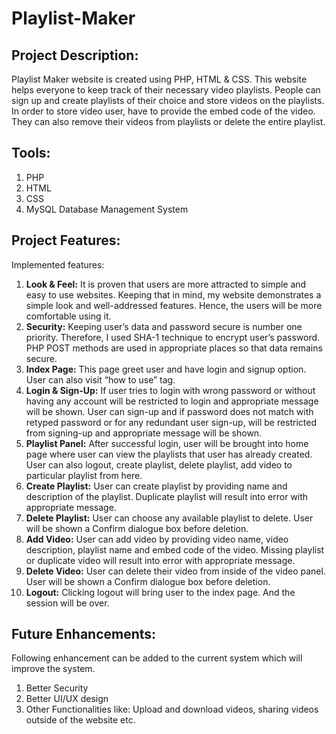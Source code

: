 # Playlist-Maker

## Project Description: 
Playlist Maker website is created using PHP, HTML &amp; CSS. This website helps everyone to keep track of their necessary video playlists. People can sign up and create playlists of their choice and store videos on the playlists. In order to store video user, have to provide the embed code of the video. They can also remove their videos from playlists or delete the entire playlist.

## Tools:
1. PHP
2. HTML
3. CSS
4. MySQL Database Management System

## Project Features:
Implemented features: 
1.	**Look & Feel:** It is proven that users are more attracted to simple and easy to use websites. Keeping that in mind, my website demonstrates a simple look and well-addressed features. Hence, the users will be more comfortable using it.
2.	**Security:** Keeping user’s data and password secure is number one priority. Therefore, I used SHA-1 technique to encrypt user’s password. PHP POST methods are used in appropriate places so that data remains secure.
3.	**Index Page:** This page greet user and have login and signup option. User can also visit “how to use” tag.
4.	**Login & Sign-Up:** If user tries to login with wrong password or without having any account will be restricted to login and appropriate message will be shown. User can sign-up and if password does not match with retyped password or for any redundant user sign-up, will be restricted from signing-up and appropriate message will be shown.
5.	**Playlist Panel:** After successful login, user will be brought into home page where user can view the playlists that user has already created. User can also logout, create playlist, delete playlist, add video to particular playlist from here.
6.	**Create Playlist:** User can create playlist by providing name and description of the playlist. Duplicate playlist will result into error with appropriate message.
7.	**Delete Playlist:** User can choose any available playlist to delete. User will be shown a Confirm dialogue box before deletion.
8.	**Add Video:** User can add video by providing video name, video description, playlist name and embed code of the video. Missing playlist or duplicate video will result into error with appropriate message.
9.	**Delete Video:** User can delete their video from inside of the video panel. User will be shown a Confirm dialogue box before deletion.
10.	**Logout:** Clicking logout will bring user to the index page. And the session will be over.

## Future Enhancements:
Following enhancement can be added to the current system which will improve the system. 
1.	Better Security
2.	Better UI/UX design
3.	Other Functionalities like: Upload and download videos, sharing videos outside of the website etc.
